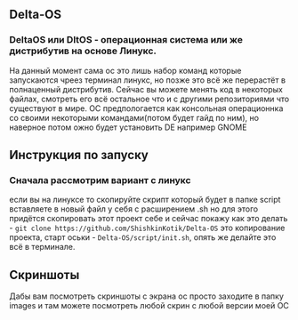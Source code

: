 ## Delta-OS
### DeltaOS или DltOS - операционная система или же дистрибутив на основе Линукс.
На данный момент сама ос это лишь набор команд которые запускаются чреез терминал линукс, но позже это всё же перерастёт в полнаценный дистрибутив.
Сейчас вы можете менять код в некоторых файлах, смотреть его всё остальное что и с другими репозиториями что существуют в мире.
ОС предпологается как консольная операционнка со своими некоторыми командами(потом будет гайд по ним), но наверное потом ожно будет установить DE например GNOME

## Инструкция по запуску 
### Сначала рассмотрим вариант с линукс
если вы на линуксе то скопируйте скрипт который будет в папке script вставляете в новый файл у себя с расширением .sh но для этого придётся скопировать этот проект себе и сейчас покажу как это делать - `git clone https://github.com/ShishkinKotik/Delta-OS` это копирование проекта,  старт оськи - `Delta-OS/script/init.sh`, опять же делайте это всё в терминале.

## Скриншоты
Дабы вам посмотреть скриншоты с экрана ос просто заходите в папку images и там можете посмотреть любой скрин с любой версии моей ОС
